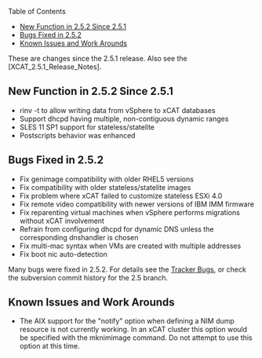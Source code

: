 <!-- START doctoc generated TOC please keep comment here to allow auto update -->
<!-- DON'T EDIT THIS SECTION, INSTEAD RE-RUN doctoc TO UPDATE -->
Table of Contents

- [New Function in 2.5.2 Since 2.5.1](#new-function-in-252-since-251)
- [Bugs Fixed in 2.5.2](#bugs-fixed-in-252)
- [Known Issues and Work Arounds](#known-issues-and-work-arounds)

<!-- END doctoc generated TOC please keep comment here to allow auto update -->

These are changes since the 2.5.1 release. Also see the [XCAT_2.5.1_Release_Notes]. 

## New Function in 2.5.2 Since 2.5.1

  * rinv -t to allow writing data from vSphere to xCAT databases 
  * Support dhcpd having multiple, non-contiguous dynamic ranges 
  * SLES 11 SP1 support for stateless/statelite 
  * Postscripts behavior was enhanced 

## Bugs Fixed in 2.5.2

  * Fix genimage compatibility with older RHEL5 versions 
  * Fix compatibility with older stateless/statelite images 
  * Fix problem where xCAT failed to customize stateless ESXi 4.0 
  * Fix remote video compatibility with newer versions of IBM IMM firmware 
  * Fix reparenting virtual machines when vSphere performs migrations without xCAT involvement 
  * Refrain from configuring dhcpd for dynamic DNS unless the corresponding dnshandler is chosen 
  * Fix multi-mac syntax when VMs are created with multiple addresses 
  * Fix boot nic auto-detection 

Many bugs were fixed in 2.5.2. For details see the [Tracker Bugs](http://sourceforge.net/tracker2/?func=browse&group_id=208749&atid=1006945), or check the subversion commit history for the 2.5 branch. 

## Known Issues and Work Arounds

  * The AIX support for the "notify" option when defining a NIM dump resource is not currently working. In an xCAT cluster this option would be specified with the mknimimage command. Do not attempt to use this option at this time. 
